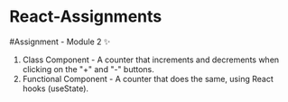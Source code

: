 # React-Assignments

#Assignment - Module 2 ✨
1) Class Component - A counter that increments and decrements when clicking on the "+" and "-" buttons.
2) Functional Component - A counter that does the same, using React hooks (useState).
